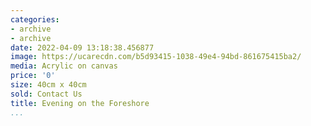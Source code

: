 ```yaml
---
categories:
- archive
- archive
date: 2022-04-09 13:18:38.456877
image: https://ucarecdn.com/b5d93415-1038-49e4-94bd-861675415ba2/
media: Acrylic on canvas
price: '0'
size: 40cm x 40cm
sold: Contact Us
title: Evening on the Foreshore
...
```

